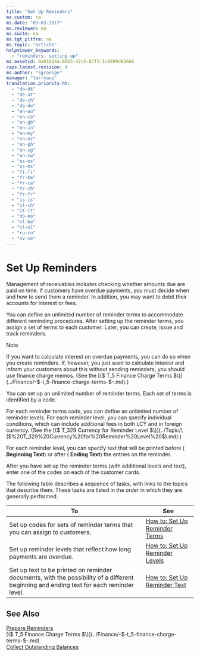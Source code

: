 ```yaml
---
title: "Set Up Reminders"
ms.custom: na
ms.date: "03-03-2017"
ms.reviewer: na
ms.suite: na
ms.tgt_pltfrm: na
ms.topic: "article"
helpviewer_keywords: 
  - "reminders, setting up"
ms.assetid: 9a81614a-8065-47c5-87f3-1c8499d926b6
caps.latest.revision: 4
ms.author: "sgroespe"
manager: "terryaus"
translation.priority.ht: 
  - "da-dk"
  - "de-at"
  - "de-ch"
  - "de-de"
  - "en-au"
  - "en-ca"
  - "en-gb"
  - "en-in"
  - "en-my"
  - "en-nz"
  - "en-ph"
  - "en-sg"
  - "en-zw"
  - "es-es"
  - "es-mx"
  - "fi-fi"
  - "fr-be"
  - "fr-ca"
  - "fr-ch"
  - "fr-fr"
  - "is-is"
  - "it-ch"
  - "it-it"
  - "nb-no"
  - "nl-be"
  - "nl-nl"
  - "ru-ru"
  - "sv-se"
---
```

# Set Up Reminders
Management of receivables includes checking whether amounts due are paid on time. If customers have overdue payments, you must decide when and how to send them a reminder. In addition, you may want to debit their accounts for interest or fees.  
  
 You can define an unlimited number of reminder terms to accommodate different reminding procedures. After setting up the reminder terms, you assign a set of terms to each customer. Later, you can create, issue and track reminders.  
  
> [!NOTE]  
>  If you want to calculate interest on overdue payments, you can do so when you create reminders. If, however, you just want to calculate interest and inform your customers about this without sending reminders, you should use finance charge memos. \(See the [\($ T\_5 Finance Charge Terms $\)](../Finance/-$-t_5-finance-charge-terms-$-.md).\)  
  
 You can set up an unlimited number of reminder terms. Each set of terms is identified by a code.  
  
 For each reminder terms code, you can define an unlimited number of reminder levels. For each reminder level, you can specify individual conditions, which can include additional fees in both LCY and in foreign currency. \(See the [\($ T\_329 Currency for Reminder Level $\)](../Topic/\($%20T_329%20Currency%20for%20Reminder%20Level%20$\).md).\)  
  
 For each reminder level, you can specify text that will be printed before \( **Beginning Text**\) or after \( **Ending Text**\) the entries on the reminder.  
  
 After you have set up the reminder terms \(with additional levels and text\), enter one of the codes on each of the customer cards.  
  
 The following table describes a sequence of tasks, with links to the topics that describe them. These tasks are listed in the order in which they are generally performed.  
  
|**To**|**See**|  
|------------|-------------|  
|Set up codes for sets of reminder terms that you can assign to customers.|[How to: Set Up Reminder Terms](../Finance/how-to-set-up-reminder-terms.md)|  
|Set up reminder levels that reflect how long payments are overdue.|[How to: Set Up Reminder Levels](../Finance/how-to-set-up-reminder-levels.md)|  
|Set up text to be printed on reminder documents, with the possibility of a different beginning and ending text for each reminder level.|[How to: Set Up Reminder Text](../Finance/how-to-set-up-reminder-text.md)|  
  
## See Also  
 [Prepare Reminders](../Finance/prepare-reminders.md)   
 [\($ T\_5 Finance Charge Terms $\)](../Finance/-$-t_5-finance-charge-terms-$-.md)   
 [Collect Outstanding Balances](../Finance/collect-outstanding-balances.md)